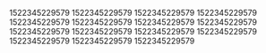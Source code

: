 1522345229579
1522345229579
1522345229579
1522345229579
1522345229579
1522345229579
1522345229579
1522345229579
1522345229579
1522345229579
1522345229579
1522345229579
1522345229579
1522345229579
1522345229579